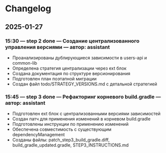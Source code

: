 # Changelog

## 2025-01-27

### 15:30 — step 2 done — Создание централизованного управления версиями — автор: assistant
- Проанализированы дублирующиеся зависимости в users-api и common-lib
- Определена стратегия централизации через ext блок
- Создана документация по структуре версионирования
- Подготовлен план поэтапной миграции
- Создан файл todo/STRATEGY_VERSIONS.md с детальной стратегией

### 15:45 — step 3 done — Рефакторинг корневого build.gradle — автор: assistant
- Подготовлен ext блок с централизованными версиями зависимостей
- Создан патч для применения изменений в корневом build.gradle
- Подготовлены инструкции по применению изменений
- Обеспечена совместимость с существующим dependencyManagement
- Созданы файлы: patch_step3_build_gradle.diff, build_gradle_updated.gradle, STEP3_INSTRUCTIONS.md
